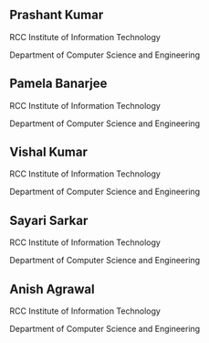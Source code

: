 ## Prashant Kumar

RCC Institute of Information Technology

Department of Computer Science and Engineering

## Pamela Banarjee

RCC Institute of Information Technology

Department of Computer Science and Engineering

## Vishal Kumar

RCC Institute of Information Technology

Department of Computer Science and Engineering

## Sayari Sarkar

RCC Institute of Information Technology

Department of Computer Science and Engineering

## Anish Agrawal

RCC Institute of Information Technology

Department of Computer Science and Engineering
